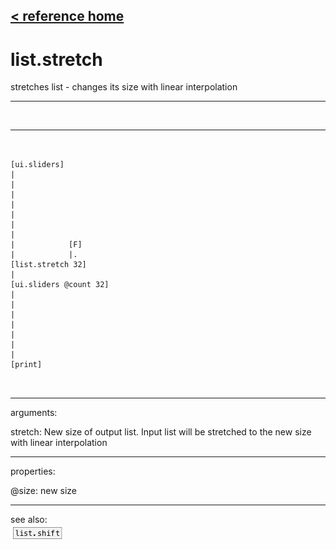 [< reference home](ceammc_lib.html)
---

# list.stretch


stretches list - changes its size with linear interpolation

---

<br>


---


```


[ui.sliders]
|
|
|
|
|
|
|
|            [F]
|            |.
[list.stretch 32]
|
[ui.sliders @count 32]
|
|
|
|
|
|
|
[print]

            
```

---
arguments:

stretch: New size of output list. Input list
            will be stretched to the new size with linear interpolation<br>

---
properties:

@size: new size<br>

---
see also:<br>
[![list.shift](img/object_list.shift.png)](list.shift.html)
